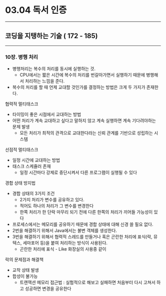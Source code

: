# 03.04 독서 인증

---
## 코딩을 지탱하는 기술 ( 172 -  185)

---


### 10장. 병행 처리
- 병행처리는 복수의 처리를 동시에 실행하는 것.
    - CPU에서는 짧은 시간에 복수의 처리를 번갈아가면서 실행하기 때문에 병행해서 처리하는 느낌을 준다.
- 복수의 처리를 할 때 언제 교대할 것인가를 결정하는 방법은 크게 두 가지가 존재한다.

협력적 멀티태스크
- 타이밍이 좋은 시점에서 교대하는 방법
- 어떤 처리가 계속 교대하고 싶다고 말하지 않고 계속 실행하면 계속 기다려야하는 문제 발생
    - 모든 처리가 최적의 관격으로 교대한다라는 신뢰 관계를 기반으로 성립하는 시스템

선점적 멀티태스크
- 일정 시간에 교대하는 방법
- 태스크 스케쥴러 존재
    - 일정 시간마다 강제로 중단시켜서 다른 프로그램이 실행될 수 있다

경합 상태 방지법
- 경합 상태의 3가지 조건
    - 2가지 처리가 변수를 공유하고 있다.
    - 적어도 하나의 처리가 그 변수를 변경한다
    - 한쪽 처리가 한 단락 마무리 되기 전에 다른 한쪽의 처리가 끼어들 가능성이 있다
- 프로세스에서는 메모리를 공유하기 때문에 경합 상태에 대해 신경 쓸 필요 없다.
- 2번을 해결하기 위해서 Java에서는 불변 객체를 생성한다.
- 3번을 해결하기 위해서 협력적 스레드를 만들거나 혹은 곤란한 처리에 표식(락, 뮤텍스, 세마포어 등)을 붙여 처리하는 방식이 사용된다.
    - 곤란한 처리에 표식 - Like 화장실의 사용중 같이

락의 문제점과 해결책
- 교착 상태 발생
- 합성이 불가능
    - 트랜잭션 메모리 접근법 : 실험적으로 해보고 실패하면 처음부터 다시 고쳐서 하고 성공하면 변경을 공유한다

 
